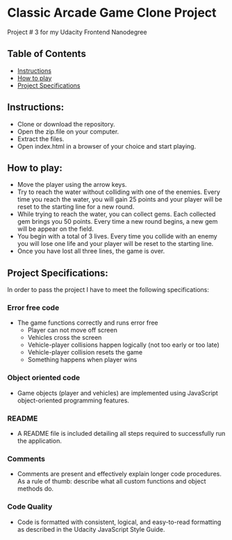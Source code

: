 # Classic Arcade Game Clone Project
Project # 3 for my Udacity Frontend Nanodegree

## Table of Contents

* [Instructions](#instructions)
* [How to play](#how-to-play)
* [Project Specifications](#project-specifications)

## Instructions:
* Clone or download the repository.
* Open the zip.file on your computer.
* Extract the files.
* Open index.html in a browser of your choice and start playing.

## How to play:
* Move the player using the arrow keys.
* Try to reach the water without colliding with one of the enemies. Every time you reach the water, you will 
  gain 25 points and your player will be reset to the starting line for a new round.
* While trying to reach the water, you can collect gems. Each collected gem brings you 50 points.
  Every time a new round begins, a new gem will be appear on the field.
* You begin with a total of 3 lives. Every time you collide with an enemy you will lose one life and your player
  will be reset to the starting line. 
* Once you have lost all three lines, the game is over. 


## Project Specifications:

In order to pass the project I have to meet the following specifications:

### Error free code
* The game functions correctly and runs error free
  -  Player can not move off screen
  - Vehicles cross the screen
  - Vehicle-player collisions happen logically (not too early or too late)
  - Vehicle-player collision resets the game
  - Something happens when player wins
 
### Object oriented code
* Game objects (player and vehicles) are implemented using JavaScript object-oriented programming features.

### README
* A README file is included detailing all steps required to successfully run the application.

### Comments
* Comments are present and effectively explain longer code procedures. As a rule of thumb: describe what all custom 
  functions and object methods do.

### Code Quality
* Code is formatted with consistent, logical, and easy-to-read formatting as described in the Udacity JavaScript Style Guide.
    
    
    
    
